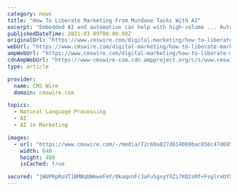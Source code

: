```yaml
---
category: news
title: "How To Liberate Marketing From Mundane Tasks With AI"
excerpt: "Embedded AI and automation can help with high-volume ... Auto-generate editorial text with human-like accuracy using Natural Language Generation (marketing content, product descriptions); and translate content in context. Optimize users’ ability to ..."
publishedDateTime: 2021-03-09T00:00:00Z
originalUrl: "https://www.cmswire.com/digital-marketing/how-to-liberate-marketing-from-mundane-tasks-with-ai/"
webUrl: "https://www.cmswire.com/digital-marketing/how-to-liberate-marketing-from-mundane-tasks-with-ai/"
ampWebUrl: "https://www.cmswire.com/digital-marketing/how-to-liberate-marketing-from-mundane-tasks-with-ai/amp/"
cdnAmpWebUrl: "https://www-cmswire-com.cdn.ampproject.org/c/s/www.cmswire.com/digital-marketing/how-to-liberate-marketing-from-mundane-tasks-with-ai/amp/"
type: article

provider:
  name: CMS Wire
  domain: cmswire.com

topics:
  - Natural Language Processing
  - AI
  - AI in Marketing

images:
  - url: "https://www.cmswire.com/-/media/72c60a827d814069bac850c47d695dd3.ashx?mw=1024"
    width: 640
    height: 480
    isCached: true

secured: "jWUPRpRoVT1BMBqUWmweFmY/0kaqvnFrJaFuSgvyYXZi7KQ2sMf+FsglrxbYX//GQyJfPvLu4EsQHjOBNyNeDOr1VQJNrzZMlaM2SK0ouJbeaV+mejbggoWEdc7PDn6ERLWx0T80x43yB2FkMar1VX11MfwJ2wdDJoZ7d7SxRVCJI8hA/+aoBoedxi4CFcbkYaVD7ZYKnEG7gzWw2azl5OfM1zn+gjvIiRVQTrlGzXLB3jsr4NXmv4EDW4dv7/F9IoAvnWBhpRn4N1WB8iOKJb2kCt0pjMTY2o0/+lAtnZ3ucUBhQOJELR8rIYKnvdXdkYC2OUTag9pmVaJuoIcA3TeCuKhllBScVxHyZvcujZ4=;L511im4n05W8oEGoWl0nGg=="
---
```



